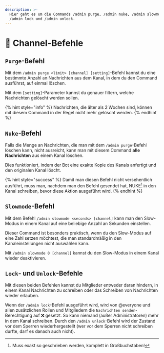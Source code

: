 ```yaml
---
description: >-
  Hier geht es um die Commands /admin purge, /admin nuke, /admin slowmode,
  /admin lock und /admin unlock.
---
```


# 💬 Channel-Befehle

## `Purge`-Befehl

Mit dem `/admin purge <limit> [channel] [setting]`-Befehl kannst du eine bestimmte Anzahl an Nachrichten aus dem Kanal, in dem du den Command ausführst, auf einmal löschen.

Mit dem `[setting]`-Parameter kannst du genauer filtern, welche Nachrichten gelöscht werden sollen.

{% hint style="info" %}
Nachrichten, die älter als 2 Wochen sind, können mit diesem Command in der Regel nicht mehr gelöscht werden.
{% endhint %}

## `Nuke`-Befehl

Falls die Menge an Nachrichten, die man mit dem `/admin purge`-Befehl löschen kann, nicht ausreicht, kann man mit diesem Command **alle Nachrichten** aus einem Kanal löschen.

Dies funktioniert, indem der Bot eine exakte Kopie des Kanals anfertigt und den originalen Kanal löscht.

{% hint style="success" %}
Damit man diesen Befehl nicht versehentlich ausführt, muss man, nachdem man den Befehl gesendet hat, NUKE[^1] in den Kanal schreiben, bevor diese Aktion ausgeführt wird.
{% endhint %}

## `Slowmode`-Befehl

Mit dem Befehl `/admin slowmode <seconds> [channel]` kann man den Slow-Modus in einem Kanal auf eine beliebige Anzahl an Sekunden einstellen.

Dieser Command ist besonders praktisch, wenn du den Slow-Modus auf eine Zahl setzen möchtest, die man standardmäßig in den Kanaleinstellungen nicht auswählen kann.

Mit `/admin slowmode 0 [channel]` kannst du den Slow-Modus in einem Kanal wieder deaktivieren.

## `Lock`- und `Unlock`-Befehle

Mit diesen beiden Befehlen kannst du Mitglieder entweder daran hindern, in einem Kanal Nachrichten zu schreiben oder das Schreiben von Nachrichten wieder erlauben.

Wenn der `/admin lock`-Befehl ausgeführt wird, wird von @everyone und allen zusätzlichen Rollen und Mitgliedern die `Nachrichten senden`-Berechtigung auf ❌ gesetzt. So kann niemand (außer Administratoren) mehr in dem Kanal schreiben. Durch den `/admin unlock`-Befehl wird der Zustand vor dem Sperren wiederhergestellt (wer vor dem Sperren nicht schreiben durfte, darf es danach auch nicht).

[^1]: Muss exakt so geschrieben werden, komplett in Großbuchstaben!
